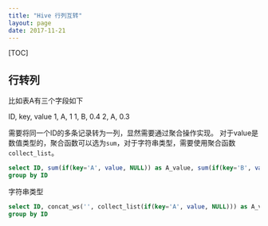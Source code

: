 ```yaml
---
title: "Hive 行列互转"
layout: page
date: 2017-11-21
---
```

[TOC]

## 行转列
比如表A有三个字段如下

ID, key, value
1,  A,  1
1,  B,  0.4
2,  A,  0.3

需要将同一个ID的多条记录转为一列，显然需要通过聚合操作实现。
对于value是数值类型的，聚合函数可以选为`sum`，对于字符串类型，需要使用聚合函数`collect_list`。

```sql
select ID, sum(if(key='A', value, NULL)) as A_value, sum(if(key='B', value, NULL)) as B_value
group by ID
```

字符串类型

```sql
select ID, concat_ws('', collect_list(if(key='A', value, NULL))) as A_value, concat_ws(collect_list(if(key='B', value, NULL))) as B_value
group by ID
```
